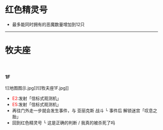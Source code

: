 # 红色精灵号

- 最多能同时拥有的恶魔数量增加到12只

---
# 牧夫座

<br>

### 1F
![[地图图示.jpg]]![[牧夫座1F.jpg]]  
- <font color = "red">E2</font>:发射「信标式观测机」  
- <font color = "red">E5</font>:发射「信标式观测机」
- 再往门外走一步就会发生事件，与 亚丽克斯 战斗
  └ 事件后 解锁迷宫「叹息之胎」
- 回到红色精灵号
  └ 这是正确的判断 / 我真的被杀死了吗  
